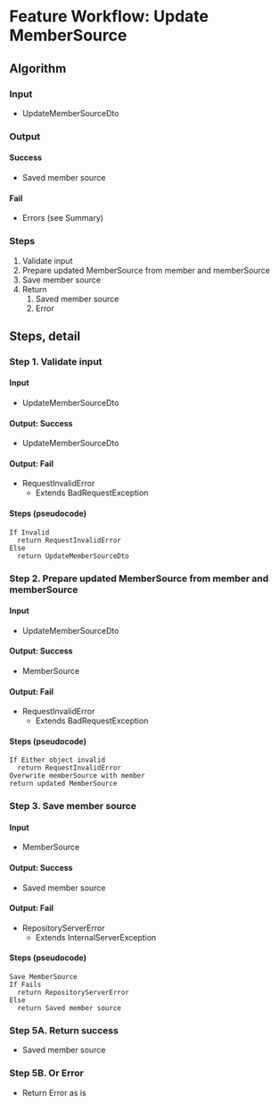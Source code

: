 # Feature Workflow: Update MemberSource

## Algorithm

### Input
- UpdateMemberSourceDto

### Output

#### Success

- Saved member source

#### Fail

- Errors (see Summary)

### Steps

1. Validate input
2. Prepare updated MemberSource from member and memberSource
4. Save member source
5. Return
   1. Saved member source
   2. Error

## Steps, detail

### Step 1. Validate input

#### Input
- UpdateMemberSourceDto

#### Output: Success

- UpdateMemberSourceDto

#### Output: Fail

- RequestInvalidError
  - Extends BadRequestException

#### Steps (pseudocode)

```
If Invalid
  return RequestInvalidError
Else
  return UpdateMemberSourceDto
```

### Step 2. Prepare updated MemberSource from member and memberSource

#### Input
- UpdateMemberSourceDto

#### Output: Success

- MemberSource

#### Output: Fail

- RequestInvalidError
  - Extends BadRequestException

#### Steps (pseudocode)

```
If Either object invalid
  return RequestInvalidError
Overwrite memberSource with member
return updated MemberSource
```

### Step 3. Save member source

#### Input
- MemberSource

#### Output: Success

- Saved member source

#### Output: Fail

- RepositoryServerError
  - Extends InternalServerException

#### Steps (pseudocode)

```
Save MemberSource
If Fails
  return RepositoryServerError
Else
  return Saved member source
```

### Step 5A. Return success

- Saved member source

### Step 5B. Or Error

- Return Error as is

